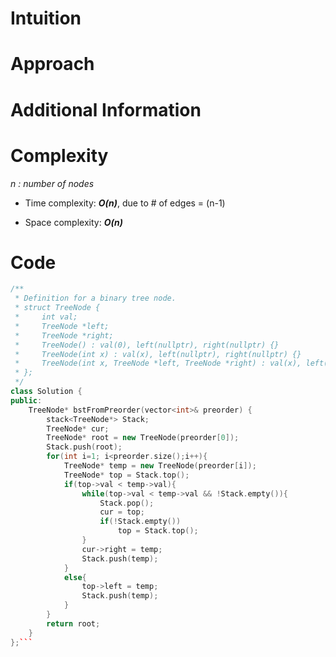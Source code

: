 # Intuition

# Approach

# Additional Information


# Complexity
*n : number of nodes*
- Time complexity: ***O(n)***, due to # of edges = (n-1)
<!-- Add your time complexity here, e.g. $$O(n)$$ -->

- Space complexity: ***O(n)***
<!-- Add your space complexity here, e.g. $$O(n)$$ -->

# Code
```cpp
/**
 * Definition for a binary tree node.
 * struct TreeNode {
 *     int val;
 *     TreeNode *left;
 *     TreeNode *right;
 *     TreeNode() : val(0), left(nullptr), right(nullptr) {}
 *     TreeNode(int x) : val(x), left(nullptr), right(nullptr) {}
 *     TreeNode(int x, TreeNode *left, TreeNode *right) : val(x), left(left), right(right) {}
 * };
 */
class Solution {
public:
    TreeNode* bstFromPreorder(vector<int>& preorder) {
        stack<TreeNode*> Stack;
        TreeNode* cur;
        TreeNode* root = new TreeNode(preorder[0]);
        Stack.push(root);
        for(int i=1; i<preorder.size();i++){
            TreeNode* temp = new TreeNode(preorder[i]);
            TreeNode* top = Stack.top();
            if(top->val < temp->val){
                while(top->val < temp->val && !Stack.empty()){
                    Stack.pop();
                    cur = top;
                    if(!Stack.empty())
                        top = Stack.top();
                }
                cur->right = temp;
                Stack.push(temp);
            }
            else{
                top->left = temp;
                Stack.push(temp);
            }
        }
        return root;
    }
};```
